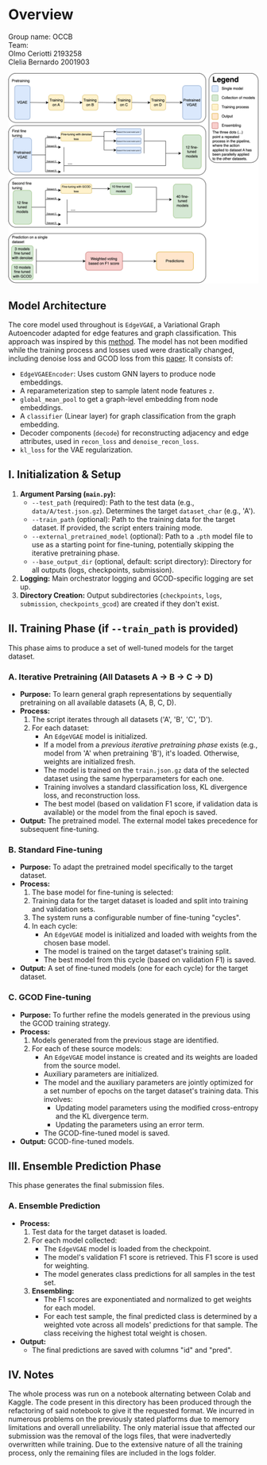 # Overview
Group name: OCCB  
Team:  
Olmo Ceriotti 2193258  
Clelia Bernardo 2001903

![Overview](assets/diagram.png)
## Model Architecture

The core model used throughout is `EdgeVGAE`, a Variational Graph Autoencoder adapted for edge features and graph classification. 
This approach was inspired by this [method](https://github.com/cminuttim/Learning-with-Noisy-Graph-Labels-Competition-IJCNN_2025). The model has not been modified while the training process and losses used were drastically changed, including denoise loss and GCOD loss from this [paper](https://arxiv.org/abs/2412.08419).
It consists of:
*   `EdgeVGAEEncoder`: Uses custom GNN layers to produce node embeddings.
*   A reparameterization step to sample latent node features `z`.
*   `global_mean_pool` to get a graph-level embedding from node embeddings.
*   A `classifier` (Linear layer) for graph classification from the graph embedding.
*   Decoder components (`decode`) for reconstructing adjacency and edge attributes, used in `recon_loss` and `denoise_recon_loss`.
*   `kl_loss` for the VAE regularization.

## I. Initialization & Setup

1.  **Argument Parsing (`main.py`):**
    *   `--test_path` (required): Path to the test data (e.g., `data/A/test.json.gz`). Determines the target `dataset_char` (e.g., 'A').
    *   `--train_path` (optional): Path to the training data for the target dataset. If provided, the script enters training mode.
    *   `--external_pretrained_model` (optional): Path to a `.pth` model file to use as a starting point for fine-tuning, potentially skipping the iterative pretraining phase.
    *   `--base_output_dir` (optional, default: script directory): Directory for all outputs (logs, checkpoints, submission).
2.  **Logging:** Main orchestrator logging and GCOD-specific logging are set up.
3.  **Directory Creation:** Output subdirectories (`checkpoints`, `logs`, `submission`, `checkpoints_gcod`) are created if they don't exist.

## II. Training Phase (if `--train_path` is provided)

This phase aims to produce a set of well-tuned models for the target dataset.

### A. Iterative Pretraining (All Datasets A -> B -> C -> D)

*   **Purpose:** To learn general graph representations by sequentially pretraining on all available datasets (A, B, C, D).
*   **Process:**
    1.  The script iterates through all datasets ('A', 'B', 'C', 'D').
    2.  For each dataset:
        *   An `EdgeVGAE` model is initialized.
        *   If a model from a *previous iterative pretraining phase* exists (e.g., model from 'A' when pretraining 'B'), it's loaded. Otherwise, weights are initialized fresh.
        *   The model is trained on the `train.json.gz` data of the selected dataset using the same hyperparameters for each one.
        *   Training involves a standard classification loss, KL divergence loss, and reconstruction loss.
        *   The best model (based on validation F1 score, if validation data is available) or the model from the final epoch is saved.
*   **Output:** The pretrained model.
The external model takes precedence for subsequent fine-tuning.

### B. Standard Fine-tuning

*   **Purpose:** To adapt the pretrained model specifically to the target dataset.
*   **Process:**
    1.  The base model for fine-tuning is selected:
    2.  Training data for the target dataset is loaded and split into training and validation sets.
    3.  The system runs a configurable number of fine-tuning "cycles".
    4.  In each cycle:
        *   An `EdgeVGAE` model is initialized and loaded with weights from the chosen base model.
        *   The model is trained on the target dataset's training split.
        *   The best model from this cycle (based on validation F1) is saved.
*   **Output:** A set of fine-tuned models (one for each cycle) for the target dataset.

### C. GCOD Fine-tuning

*   **Purpose:** To further refine the models generated in the previous using the GCOD training strategy.
*   **Process:**
    1.  Models generated from the previous stage are identified.
    2.  For each of these source models:
        *   An `EdgeVGAE` model instance is created and its weights are loaded from the source model.
        *   Auxiliary parameters are initialized.
        *   The model and the auxiliary parameters are jointly optimized for a set number of epochs on the target dataset's training data. This involves:
            *   Updating model parameters using the modified cross-entropy and the KL divergence term.
            *   Updating the parameters using an error term.
        *   The GCOD-fine-tuned model is saved.
*   **Output:** GCOD-fine-tuned models.

## III. Ensemble Prediction Phase

This phase generates the final submission files.

### A. Ensemble Prediction

*   **Process:**
    1.  Test data for the target dataset is loaded.
    2.  For each model collected:
        *   The `EdgeVGAE` model is loaded from the checkpoint.
        *   The model's validation F1 score is retrieved. This F1 score is used for weighting.
        *   The model generates class predictions for all samples in the test set.
    3.  **Ensembling:**
        *   The F1 scores are exponentiated and normalized to get weights for each model.
        *   For each test sample, the final predicted class is determined by a weighted vote across all models' predictions for that sample. The class receiving the highest total weight is chosen.
*   **Output:**
    *   The final predictions are saved with columns "id" and "pred".

## IV. Notes

The whole process was run on a notebook alternating between Colab and Kaggle. The code present in this directory has been produced through the refactoring of said notebook to give it the requested format. We incurred in numerous problems on the previously stated platforms due to memory limitations and overall unreliability. The only material issue that affected our submission was the removal of the logs files, that were inadvertedly overwritten while training. Due to the extensive nature of all the training process, only the remaining files are included in the logs folder.